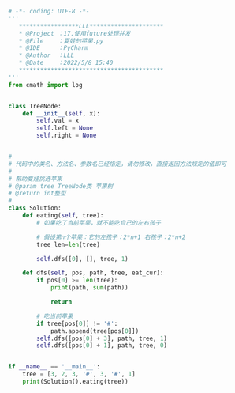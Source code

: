 
<BlogInfo id="1162" title="38.夏娃的苹果" author="白日梦想猿" pv=0 read_times=0 pre_cost_time="0分58秒" category="算法" tag_list="['算法']" create_time="2022.05.08 15:40:55" update_time="2022.05.08 17:00:29" />

```python
# -*- coding: UTF-8 -*-
'''
   *****************LLL*********************
   * @Project ：17.使用future处理并发                       
   * @File    ：夏娃的苹果.py                  
   * @IDE     ：PyCharm             
   * @Author  ：LLL                         
   * @Date    ：2022/5/8 15:40             
   *****************************************
'''
from cmath import log


class TreeNode:
    def __init__(self, x):
        self.val = x
        self.left = None
        self.right = None


#
# 代码中的类名、方法名、参数名已经指定，请勿修改，直接返回方法规定的值即可
#
# 帮助夏娃挑选苹果
# @param tree TreeNode类 苹果树
# @return int整型
#
class Solution:
    def eating(self, tree):
        # 如果吃了当前苹果，就不能吃自己的左右孩子

        # 假设第n个苹果：它的左孩子：2*n+1 右孩子：2*n+2
        tree_len=len(tree)

        self.dfs([0], [], tree, 1)

    def dfs(self, pos, path, tree, eat_cur):
        if pos[0] >= len(tree):
            print(path, sum(path))

            return

        # 吃当前苹果
        if tree[pos[0]] != '#':
            path.append(tree[pos[0]])
        self.dfs([pos[0] + 3], path, tree, 1)
        self.dfs([pos[0] + 1], path, tree, 0)


if __name__ == '__main__':
    tree = [3, 2, 3, '#', 3, '#', 1]
    print(Solution().eating(tree))

```
